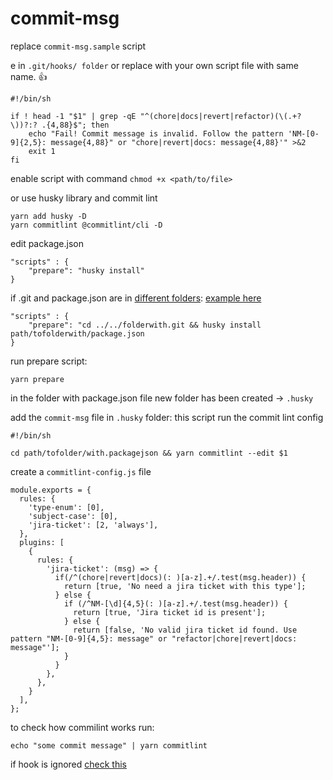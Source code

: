 # commit-msg

replace `commit-msg.sample` script



e in `.git/hooks/ folder` or replace with your own script file with same name. :thumbsup:

```
#!/bin/sh

if ! head -1 "$1" | grep -qE "^(chore|docs|revert|refactor)(\(.+?\))?:? .{4,88}$"; then
    echo "Fail! Commit message is invalid. Follow the pattern 'NM-[0-9]{2,5}: message{4,88}" or "chore|revert|docs: message{4,88}'" >&2
    exit 1
fi
```

enable script with command `chmod +x <path/to/file>`

or use husky library and commit lint

```
yarn add husky -D
yarn commitlint @commitlint/cli -D
```

edit package.json

```
"scripts" : {
    "prepare": "husky install"
}
```

if .git and package.json are in [different folders](https://typicode.github.io/husky/#/?id=custom-directory): [example here](https://github.com/typicode/husky/issues/348)

```
"scripts" : {
    "prepare": "cd ../../folderwith.git && husky install path/tofolderwith/package.json
}
```

run prepare script:

```
yarn prepare
```

in the folder with package.json file new folder has been created -> `.husky`

add the `commit-msg` file in `.husky` folder: this script run the commit lint config

```
#!/bin/sh

cd path/tofolder/with.packagejson && yarn commitlint --edit $1
```

create a `commitlint-config.js` file

```
module.exports = {
  rules: {
    'type-enum': [0],
    'subject-case': [0],
    'jira-ticket': [2, 'always'],
  },
  plugins: [
    {
      rules: {
        'jira-ticket': (msg) => {
          if(/^(chore|revert|docs)(: )[a-z].+/.test(msg.header)) {
            return [true, 'No need a jira ticket with this type'];
          } else {
            if (/^NM-[\d]{4,5}(: )[a-z].+/.test(msg.header)) {
              return [true, 'Jira ticket id is present'];
            } else {
              return [false, 'No valid jira ticket id found. Use pattern "NM-[0-9]{4,5}: message" or "refactor|chore|revert|docs: message"'];
            }
          }
        },
      },
    }
  ],
};

```

to check how commilint works run:

```
echo "some commit message" | yarn commitlint
```

if hook is ignored [check this](https://stackoverflow.com/questions/8598639/why-is-my-git-pre-commit-hook-not-executable-by-default)
